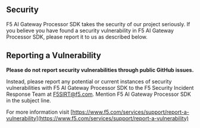 ## Security

F5 AI Gateway Processor SDK takes the security of our project seriously. If you believe
you have found a security vulnerability in F5 AI Gateway Processor SDK, please report it
to us as described below.

## Reporting a Vulnerability

**Please do not report security vulnerabilities through public GitHub issues.**

Instead, please report any potential or current instances of security
vulnerabilities with F5 AI Gateway Processor SDK to the F5 Security Incident Response Team
at F5SIRT@f5.com. Mention F5 AI Gateway Processor SDK in the subject line.

For more information visit
[https://www.f5.com/services/support/report-a-vulnerability](https://www.f5.com/services/support/report-a-vulnerability)

